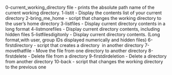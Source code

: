 0-current_working_directory file - prints the absolute path name of the current working directory.
1-listit - Display the contents list of your current directory
2-bring_me_home - script that changes the working directory to the user’s home directory
3-listfiles - Display current directory contents in a long format
4-listmorefiles - Display current directory contents, including hidden files
5-listfilesdigitonly - Display current directory contents. (Long format,with user, group IDs displayed numerically and hidden files)
6-firstdirectory - script that creates a directory  in another directory
7-movethatfile  - Move the file from one directory to another directory
8-firstdelete - Delete file from a directory
9-firstdirdeletion -  Delete  a directory from another directory
10-back - script that changes the working directory to the previous one
